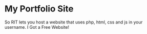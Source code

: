 # My Portfolio Site

So RIT lets you host a website that uses php, html, css and js in your username. 
I Got a Free Website!
